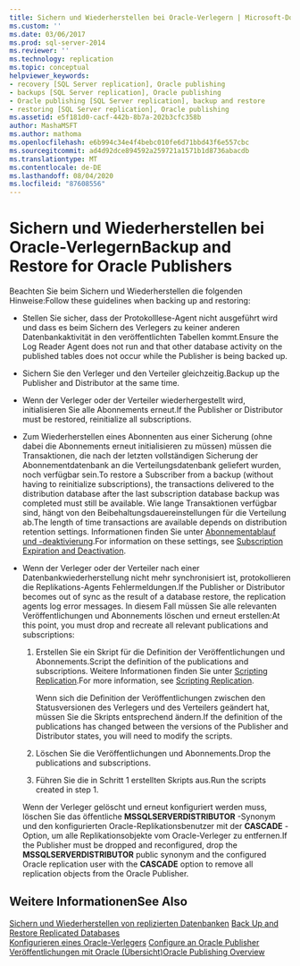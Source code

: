 ```yaml
---
title: Sichern und Wiederherstellen bei Oracle-Verlegern | Microsoft-Dokumentation
ms.custom: ''
ms.date: 03/06/2017
ms.prod: sql-server-2014
ms.reviewer: ''
ms.technology: replication
ms.topic: conceptual
helpviewer_keywords:
- recovery [SQL Server replication], Oracle publishing
- backups [SQL Server replication], Oracle publishing
- Oracle publishing [SQL Server replication], backup and restore
- restoring [SQL Server replication], Oracle publishing
ms.assetid: e5f181d0-cacf-442b-8b7a-202b3cfc358b
author: MashaMSFT
ms.author: mathoma
ms.openlocfilehash: e6b994c34e4f4bebc010fe6d71bbd43f6e557cbc
ms.sourcegitcommit: ad4d92dce894592a259721a1571b1d8736abacdb
ms.translationtype: MT
ms.contentlocale: de-DE
ms.lasthandoff: 08/04/2020
ms.locfileid: "87608556"
---
```

# <a name="backup-and-restore-for-oracle-publishers"></a><span data-ttu-id="159a9-102">Sichern und Wiederherstellen bei Oracle-Verlegern</span><span class="sxs-lookup"><span data-stu-id="159a9-102">Backup and Restore for Oracle Publishers</span></span>
  <span data-ttu-id="159a9-103">Beachten Sie beim Sichern und Wiederherstellen die folgenden Hinweise:</span><span class="sxs-lookup"><span data-stu-id="159a9-103">Follow these guidelines when backing up and restoring:</span></span>  
  
-   <span data-ttu-id="159a9-104">Stellen Sie sicher, dass der Protokolllese-Agent nicht ausgeführt wird und dass es beim Sichern des Verlegers zu keiner anderen Datenbankaktivität in den veröffentlichten Tabellen kommt.</span><span class="sxs-lookup"><span data-stu-id="159a9-104">Ensure the Log Reader Agent does not run and that other database activity on the published tables does not occur while the Publisher is being backed up.</span></span>  
  
-   <span data-ttu-id="159a9-105">Sichern Sie den Verleger und den Verteiler gleichzeitig.</span><span class="sxs-lookup"><span data-stu-id="159a9-105">Backup up the Publisher and Distributor at the same time.</span></span>  
  
-   <span data-ttu-id="159a9-106">Wenn der Verleger oder der Verteiler wiederhergestellt wird, initialisieren Sie alle Abonnements erneut.</span><span class="sxs-lookup"><span data-stu-id="159a9-106">If the Publisher or Distributor must be restored, reinitialize all subscriptions.</span></span>  
  
-   <span data-ttu-id="159a9-107">Zum Wiederherstellen eines Abonnenten aus einer Sicherung (ohne dabei die Abonnements erneut initialisieren zu müssen) müssen die Transaktionen, die nach der letzten vollständigen Sicherung der Abonnementdatenbank an die Verteilungsdatenbank geliefert wurden, noch verfügbar sein.</span><span class="sxs-lookup"><span data-stu-id="159a9-107">To restore a Subscriber from a backup (without having to reinitialize subscriptions), the transactions delivered to the distribution database after the last subscription database backup was completed must still be available.</span></span> <span data-ttu-id="159a9-108">Wie lange Transaktionen verfügbar sind, hängt von den Beibehaltungsdauereinstellungen für die Verteilung ab.</span><span class="sxs-lookup"><span data-stu-id="159a9-108">The length of time transactions are available depends on distribution retention settings.</span></span> <span data-ttu-id="159a9-109">Informationen finden Sie unter [Abonnementablauf und -deaktivierung](../subscription-expiration-and-deactivation.md).</span><span class="sxs-lookup"><span data-stu-id="159a9-109">For information on these settings, see [Subscription Expiration and Deactivation](../subscription-expiration-and-deactivation.md).</span></span>  
  
-   <span data-ttu-id="159a9-110">Wenn der Verleger oder der Verteiler nach einer Datenbankwiederherstellung nicht mehr synchronisiert ist, protokollieren die Replikations-Agents Fehlermeldungen.</span><span class="sxs-lookup"><span data-stu-id="159a9-110">If the Publisher or Distributor becomes out of sync as the result of a database restore, the replication agents log error messages.</span></span> <span data-ttu-id="159a9-111">In diesem Fall müssen Sie alle relevanten Veröffentlichungen und Abonnements löschen und erneut erstellen:</span><span class="sxs-lookup"><span data-stu-id="159a9-111">At this point, you must drop and recreate all relevant publications and subscriptions:</span></span>  
  
    1.  <span data-ttu-id="159a9-112">Erstellen Sie ein Skript für die Definition der Veröffentlichungen und Abonnements.</span><span class="sxs-lookup"><span data-stu-id="159a9-112">Script the definition of the publications and subscriptions.</span></span> <span data-ttu-id="159a9-113">Weitere Informationen finden Sie unter [Scripting Replication](../scripting-replication.md).</span><span class="sxs-lookup"><span data-stu-id="159a9-113">For more information, see [Scripting Replication](../scripting-replication.md).</span></span>  
  
         <span data-ttu-id="159a9-114">Wenn sich die Definition der Veröffentlichungen zwischen den Statusversionen des Verlegers und des Verteilers geändert hat, müssen Sie die Skripts entsprechend ändern.</span><span class="sxs-lookup"><span data-stu-id="159a9-114">If the definition of the publications has changed between the versions of the Publisher and Distributor states, you will need to modify the scripts.</span></span>  
  
    2.  <span data-ttu-id="159a9-115">Löschen Sie die Veröffentlichungen und Abonnements.</span><span class="sxs-lookup"><span data-stu-id="159a9-115">Drop the publications and subscriptions.</span></span>  
  
    3.  <span data-ttu-id="159a9-116">Führen Sie die in Schritt 1 erstellten Skripts aus.</span><span class="sxs-lookup"><span data-stu-id="159a9-116">Run the scripts created in step 1.</span></span>  
  
     <span data-ttu-id="159a9-117">Wenn der Verleger gelöscht und erneut konfiguriert werden muss, löschen Sie das öffentliche **MSSQLSERVERDISTRIBUTOR** -Synonym und den konfigurierten Oracle-Replikationsbenutzer mit der **CASCADE** -Option, um alle Replikationsobjekte vom Oracle-Verleger zu entfernen.</span><span class="sxs-lookup"><span data-stu-id="159a9-117">If the Publisher must be dropped and reconfigured, drop the **MSSQLSERVERDISTRIBUTOR** public synonym and the configured Oracle replication user with the **CASCADE** option to remove all replication objects from the Oracle Publisher.</span></span>  
  
## <a name="see-also"></a><span data-ttu-id="159a9-118">Weitere Informationen</span><span class="sxs-lookup"><span data-stu-id="159a9-118">See Also</span></span>  
 <span data-ttu-id="159a9-119">[Sichern und Wiederherstellen von replizierten Datenbanken](../administration/back-up-and-restore-replicated-databases.md) </span><span class="sxs-lookup"><span data-stu-id="159a9-119">[Back Up and Restore Replicated Databases](../administration/back-up-and-restore-replicated-databases.md) </span></span>  
 <span data-ttu-id="159a9-120">[Konfigurieren eines Oracle-Verlegers](configure-an-oracle-publisher.md) </span><span class="sxs-lookup"><span data-stu-id="159a9-120">[Configure an Oracle Publisher](configure-an-oracle-publisher.md) </span></span>  
 [<span data-ttu-id="159a9-121">Veröffentlichungen mit Oracle (Übersicht)</span><span class="sxs-lookup"><span data-stu-id="159a9-121">Oracle Publishing Overview</span></span>](oracle-publishing-overview.md)  
  
  
